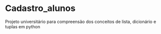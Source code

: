 # Cadastro_alunos
Projeto universitário para compreensão dos conceitos de lista, dicionário e tuplas em python

